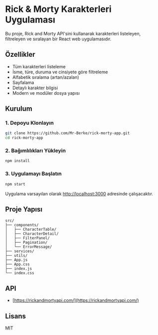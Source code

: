 # Rick & Morty Karakterleri Uygulaması

Bu proje, Rick and Morty API'sini kullanarak karakterleri listeleyen, filtreleyen ve sıralayan bir React web uygulamasıdır.

## Özellikler

- Tüm karakterleri listeleme
- İsme, türe, duruma ve cinsiyete göre filtreleme
- Alfabetik sıralama (artan/azalan)
- Sayfalama
- Detaylı karakter bilgisi
- Modern ve modüler dosya yapısı

## Kurulum

### 1. Depoyu Klonlayın

```sh
git clone https://github.com/Mr-Berke/rick-morty-app.git
cd rick-morty-app
```

### 2. Bağımlılıkları Yükleyin

```sh
npm install
```

### 3. Uygulamayı Başlatın

```sh
npm start
```

Uygulama varsayılan olarak [http://localhost:3000](http://localhost:3000) adresinde çalışacaktır.

## Proje Yapısı

```
src/
├── components/
│   ├── CharacterTable/
│   ├── CharacterDetail/
│   ├── FilterPanel/
│   ├── Pagination/
│   └── ErrorMessage/
├── services/
├── utils/
├── App.js
├── App.css
├── index.js
└── index.css
```

## API

- [https://rickandmortyapi.com/](https://rickandmortyapi.com/)

## Lisans

MIT
